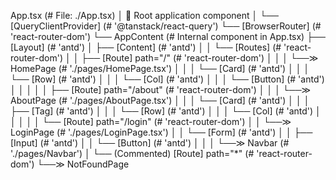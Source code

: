 App.tsx (# File: ./App.tsx)
│ 🔹 Root application component
│
└── [QueryClientProvider] (# '@tanstack/react-query')
    └── [BrowserRouter] (# 'react-router-dom')
        └── AppContent (# Internal component in App.tsx)
            ├── [Layout] (# 'antd')
            │   ├── [Content] (# 'antd')
            │   │   └── [Routes] (# 'react-router-dom')
            │   │       ├── [Route] path="/" (# 'react-router-dom')
            │   │       │   └──≫ HomePage (# './pages/HomePage.tsx')
            │   │       │       └── [Card] (# 'antd')
            │   │       │           └── [Row] (# 'antd')
            │   │       │               └── [Col] (# 'antd')
            │   │       │                   └── [Button] (# 'antd')
            │   │       │
            │   │       ├── [Route] path="/about" (# 'react-router-dom')
            │   │       │   └──≫ AboutPage (# './pages/AboutPage.tsx')
            │   │       │       └── [Card] (# 'antd')
            │   │       │           ├── [Tag] (# 'antd')
            │   │       │           └── [Row] (# 'antd')
            │   │       │               └── [Col] (# 'antd')
            │   │       │
            │   │       └── [Route] path="/login" (# 'react-router-dom')
            │   │           └──≫ LoginPage (# './pages/LoginPage.tsx')
            │   │               └── [Form] (# 'antd')
            │   │                   ├── [Input] (# 'antd')
            │   │                   └── [Button] (# 'antd')
            │   │
            │   └──≫ Navbar (# './pages/Navbar')
            │
            └── (Commented) [Route] path="*" (# 'react-router-dom')
                └──≫ NotFoundPage
